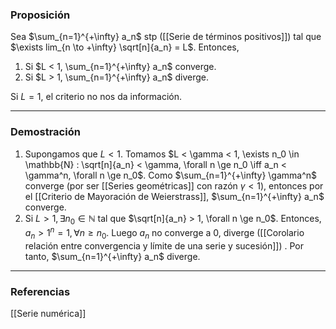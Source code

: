 ### Proposición

Sea $\sum_{n=1}^{+\infty} a_n$ stp ([[Serie de términos positivos]]) tal que $\exists lim_{n \to +\infty} \sqrt[n]{a_n} = L$. Entonces,
1. Si $L < 1, \sum_{n=1}^{+\infty} a_n$ converge.
2. Si $L > 1, \sum_{n=1}^{+\infty} a_n$ diverge.

Si $L = 1$, el criterio no nos da información.

---
### Demostración

1. Supongamos que $L < 1$. Tomamos $L < \gamma < 1, \exists n_0 \in \mathbb{N} : \sqrt[n]{a_n} < \gamma, \forall n \ge n_0 \iff a_n < \gamma^n, \forall n \ge n_0$. Como $\sum_{n=1}^{+\infty} \gamma^n$ converge (por ser [[Series geométricas]] con razón $\gamma < 1$), entonces por el [[Criterio de Mayoración de Weierstrass]], $\sum_{n=1}^{+\infty} a_n$ converge.
2. Si $L>1, \exists n_0 \in \mathbb{N}$ tal que $\sqrt[n]{a_n} > 1, \forall n \ge n_0$. Entonces, $a_n > 1^n = 1, \forall n \ge n_0$. Luego $a_n$ no converge a $0$, diverge ([[Corolario relación entre convergencia y límite de una serie y sucesión]]) . Por tanto, $\sum_{n=1}^{+\infty} a_n$ diverge.

---
### Referencias

[[Serie numérica]]